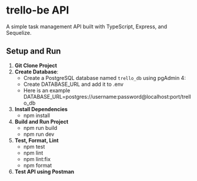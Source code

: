 # trello-be API

A simple task management API built with TypeScript, Express, and Sequelize.

## Setup and Run

1. **Git Clone Project**
2. **Create Database**:
   - Create a PostgreSQL database named `trello_db` using pgAdmin 4:
   - Create DATABASE_URL and add it to .env
   - Here is an example DATABASE_URL=postgres://username:password@localhost:port/trello_db
3. **Install Dependencies**
   - npm install
4. **Build and Run Project**
   - npm run build
   - npm run dev
5. **Test, Format, Lint**
   - npm test
   - npm lint
   - npm lint:fix
   - npm format
6. **Test API using Postman**
